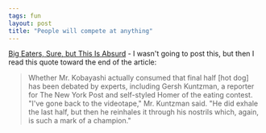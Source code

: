 ```yaml
---
tags: fun
layout: post
title: "People will compete at anything"
---
```




<a href="http://www.nytimes.com/2002/10/30/dining/30PELM.html">Big Eaters, Sure, but This Is Absurd</a> - I wasn't going to post this, but then I read this quote toward the end of the article:

<blockquote> Whether Mr. Kobayashi actually consumed that final half [hot dog] has been debated by experts, including Gersh Kuntzman, a reporter for The New York Post and self-styled Homer of the eating contest. "I've gone back to the videotape," Mr. Kuntzman said. "He did exhale the last half, but then he reinhales it through his nostrils which, again, is such a mark of a champion."</blockquote>


